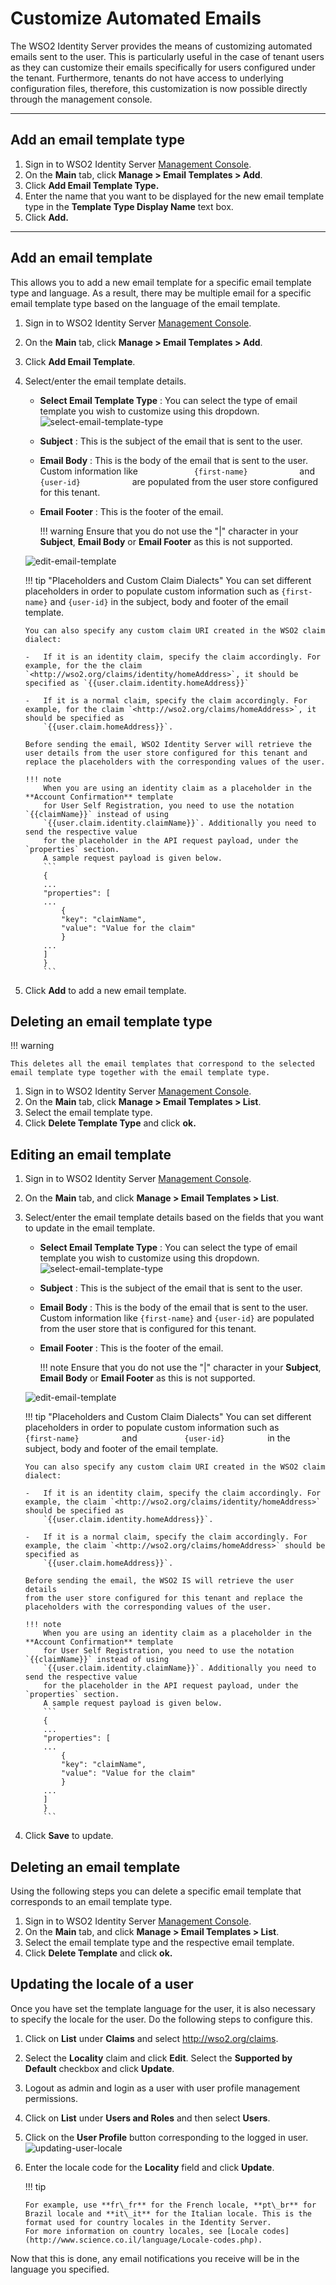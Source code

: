 # Customize Automated Emails

The WSO2 Identity Server provides the means of customizing automated emails sent to the user. This is particularly useful in the case of tenant users as they can customize their emails specifically for
users configured under the tenant. Furthermore, tenants do not have access to underlying configuration files, therefore, this customization is now possible directly through the management console.

---

## Add an email template type

1.  Sign in to WSO2 Identity Server [Management Console](../../../deploy/get-started/get-started-with-the-management-console/).
2.  On the **Main** tab, click **Manage > Email Templates > Add**.
3.  Click **Add Email Template Type.**
4.  Enter the name that you want to be displayed for the new email
    template type in the **Template Type Display Name** text box.
5.  Click **Add.**

---

## Add an email template

This allows you to add a new email template for a specific email template type and language. As a result, there may be multiple email for a specific email template type based on the language of the email
template.

1.  Sign in to WSO2 Identity Server [Management Console](../../../deploy/get-started/get-started-with-the-management-console/).
2.  On the **Main** tab, click **Manage > Email Templates > Add**.
3.  Click **Add Email Template**.
4.  Select/enter the email template details.  

    -   **Select Email Template Type** : You can select the type of
        email template you wish to customize using this dropdown.  
        ![select-email-template-type](../../../assets/img/guides/select-email-template-type.png)
    -   **Subject** : This is the subject of the email that is sent to
        the user.
    -   **Email Body** : This is the body of the email that is sent to
        the user. Custom information like
        `             {first-name}            ` and
        `             {user-id}            ` are populated from the user
        store configured for this tenant.
    -   **Email Footer** : This is the footer of the email.

        !!! warning
            Ensure that you do not use the "\|" character in your
            **Subject**, **Email Body** or **Email Footer** as this is not
            supported.
        

    ![edit-email-template](../../../assets/img/guides/edit-email-template.png) 

      
    !!! tip "Placeholders and Custom Claim Dialects"
        You can set different placeholders in order to populate custom information such as `{first-name}` and `{user-id}` in the subject, body and footer of the email template.
    
        You can also specify any custom claim URI created in the WSO2 claim dialect:
    
        -   If it is an identity claim, specify the claim accordingly. For example, for the the claim `<http://wso2.org/claims/identity/homeAddress>`, it should be specified as `{{user.claim.identity.homeAddress}}`
    
        -   If it is a normal claim, specify the claim accordingly. For example, for the claim `<http://wso2.org/claims/homeAddress>`, it should be specified as
            `{{user.claim.homeAddress}}`.
    
        Before sending the email, WSO2 Identity Server will retrieve the user details from the user store configured for this tenant and replace the placeholders with the corresponding values of the user.
        
        !!! note
            When you are using an identity claim as a placeholder in the **Account Confirmation** template
            for User Self Registration, you need to use the notation `{{claimName}}` instead of using 
            `{{user.claim.identity.claimName}}`. Additionally you need to send the respective value 
            for the placeholder in the API request payload, under the `properties` section. 
            A sample request payload is given below.
            ```
            {
            ...
            "properties": [
            ...
                {
                "key": "claimName",
                "value": "Value for the claim"
                }
            ...
            ]
            }
            ```
    

5.  Click **Add** to add a new email template.

## Deleting an email template type

!!! warning
    
    This deletes all the email templates that correspond to the selected email template type together with the email template type.
    

1.  Sign in to WSO2 Identity Server [Management Console](../../../deploy/get-started/get-started-with-the-management-console/).
2.  On the **Main** tab, click **Manage > Email Templates > List**.
3.  Select the email template type.
4.  Click **Delete Template Type** and click **ok.**

## Editing an email template

1.  Sign in to WSO2 Identity Server [Management Console](../../../deploy/get-started/get-started-with-the-management-console/).
2.  On the **Main** tab, and click **Manage > Email Templates > List**.
3.  Select/enter the email template details based on the fields that you
    want to update in the email template.  

    -   **Select Email Template Type** : You can select the type of email template you wish to customize using this dropdown.  
        ![select-email-template-type](../../../assets/img/guides/select-email-template-type.png)
    -   **Subject** : This is the subject of the email that is sent to the user.
    -   **Email Body** : This is the body of the email that is sent to the user. Custom information like `{first-name}` and `{user-id}` are populated from the user store that is configured for this tenant.
    -   **Email Footer** : This is the footer of the email.

        !!! note
            Ensure that you do not use the "\|" character in your
            **Subject**, **Email Body** or **Email Footer** as this is not
            supported.
        

    ![edit-email-template](../../../assets/img/guides/edit-email-template.png) 

    !!! tip "Placeholders and Custom Claim Dialects"
        You can set different placeholders in order to populate
        custom information such as `           {first-name}          ` and
        `           {user-id}          ` in the subject, body and footer of
        the email template.
    
        You can also specify any custom claim URI created in the WSO2 claim
        dialect:
    
        -   If it is an identity claim, specify the claim accordingly. For example, the claim `<http://wso2.org/claims/identity/homeAddress>` should be specified as
            `{{user.claim.identity.homeAddress}}`.
    
        -   If it is a normal claim, specify the claim accordingly. For example, the claim `<http://wso2.org/claims/homeAddress>` should be specified as
            `{{user.claim.homeAddress}}`.
    
        Before sending the email, the WSO2 IS will retrieve the user details
        from the user store configured for this tenant and replace the
        placeholders with the corresponding values of the user.
        
        !!! note
            When you are using an identity claim as a placeholder in the **Account Confirmation** template
            for User Self Registration, you need to use the notation `{{claimName}}` instead of using 
            `{{user.claim.identity.claimName}}`. Additionally you need to send the respective value 
            for the placeholder in the API request payload, under the `properties` section. 
            A sample request payload is given below.
            ```
            {
            ...
            "properties": [
            ...
                {
                "key": "claimName",
                "value": "Value for the claim"
                }
            ...
            ]
            }
            ```

4.  Click **Save** to update.

## Deleting an email template

Using the following steps you can delete a specific email template that
corresponds to an email template type.

1.  Sign in to WSO2 Identity Server [Management Console](../../../deploy/get-started/get-started-with-the-management-console/).
2.  On the **Main** tab, and click **Manage > Email Templates > List**.
3.  Select the email template type and the respective email template.
4.  Click **Delete Template** and click **ok.**

## Updating the locale of a user

Once you have set the template language for the user, it is also necessary to specify the locale for the user. Do the following steps to configure this.

1.  Click on **List** under **Claims** and select <http://wso2.org/claims>.
2.  Select the **Locality** claim and click **Edit**. Select the **Supported by Default** checkbox and click **Update**.
3.  Logout as admin and login as a user with user profile management permissions.
4.  Click on **List** under **Users and Roles** and then select **Users**.
5.  Click on the **User Profile** button corresponding to the logged in user.  
    ![updating-user-locale](../../../assets/img/guides/updating-user-locale.png) 
6.  Enter the locale code for the **Locality** field and click **Update**.

    !!! tip
    
        For example, use **fr\_fr** for the French locale, **pt\_br** for Brazil locale and **it\_it** for the Italian locale. This is the format used for country locales in the Identity Server.
        For more information on country locales, see [Locale codes](http://www.science.co.il/language/Locale-codes.php).
    

Now that this is done, any email notifications you receive will be in the language you specified.
